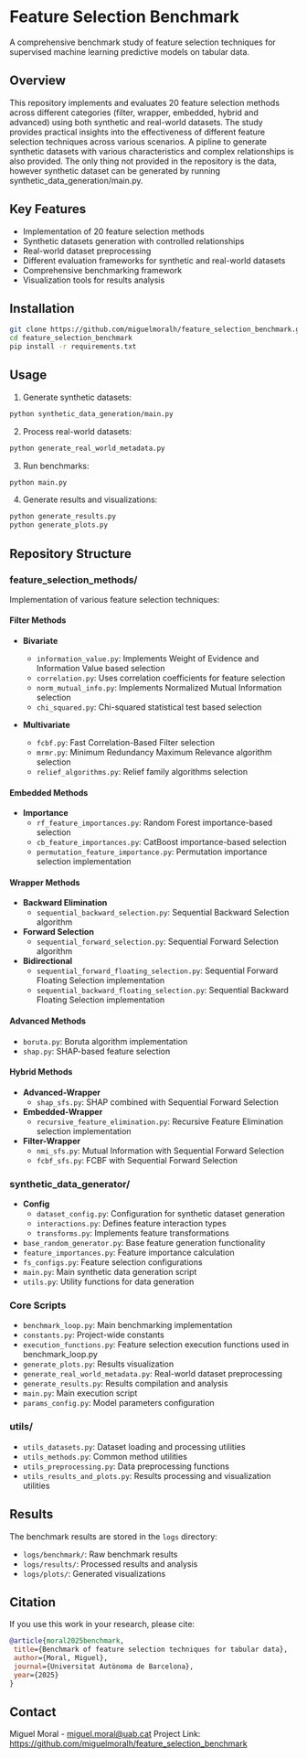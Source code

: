 # Feature Selection Benchmark

A comprehensive benchmark study of feature selection techniques for supervised machine learning predictive models on tabular data.

## Overview

This repository implements and evaluates 20 feature selection methods across different categories (filter, wrapper, embedded, hybrid and advanced) using both synthetic and real-world datasets. The study provides practical insights into the effectiveness of different feature selection techniques across various scenarios. A pipline to generate synthetic datasets with various characteristics and complex relationships is also provided. The only thing not provided in the repository is the data, however synthetic dataset can be generated by running synthetic_data_generation/main.py.

## Key Features

- Implementation of 20 feature selection methods
- Synthetic datasets generation with controlled relationships
- Real-world dataset preprocessing
- Different evaluation frameworks for synthetic and real-world datasets
- Comprehensive benchmarking framework
- Visualization tools for results analysis

## Installation

```bash
git clone https://github.com/miguelmoralh/feature_selection_benchmark.git
cd feature_selection_benchmark
pip install -r requirements.txt
```
## Usage

1. Generate synthetic datasets:
```bash
python synthetic_data_generation/main.py
```
2. Process real-world datasets:
```bash
python generate_real_world_metadata.py
```
3. Run benchmarks:
```bash
python main.py
```
4. Generate results and visualizations:
```bash
python generate_results.py
python generate_plots.py
```
## Repository Structure

### feature_selection_methods/
Implementation of various feature selection techniques:

#### Filter Methods
- **Bivariate**
  - `information_value.py`: Implements Weight of Evidence and Information Value based selection
  - `correlation.py`: Uses correlation coefficients for feature selection
  - `norm_mutual_info.py`: Implements Normalized Mutual Information selection
  - `chi_squared.py`: Chi-squared statistical test based selection
 
- **Multivariate**
  - `fcbf.py`: Fast Correlation-Based Filter selection 
  - `mrmr.py`: Minimum Redundancy Maximum Relevance algorithm selection
  - `relief_algorithms.py`: Relief family algorithms selection

#### Embedded Methods
- **Importance**
  - `rf_feature_importances.py`: Random Forest importance-based selection
  - `cb_feature_importances.py`: CatBoost importance-based selection
  - `permutation_feature_importance.py`: Permutation importance selection implementation

#### Wrapper Methods
 - **Backward Elimination**
   - `sequential_backward_selection.py`: Sequential Backward Selection algorithm
 - **Forward Selection**
   - `sequential_forward_selection.py`: Sequential Forward Selection algorithm
 - **Bidirectional**
   - `sequential_forward_floating_selection.py`: Sequential Forward Floating Selection implementation
   - `sequential_backward_floating_selection.py`: Sequential Backward Floating Selection implementation

#### Advanced Methods
- `boruta.py`: Boruta algorithm implementation
- `shap.py`: SHAP-based feature selection

#### Hybrid Methods
 - **Advanced-Wrapper**
   - `shap_sfs.py`: SHAP combined with Sequential Forward Selection
 - **Embedded-Wrapper**
   - `recursive_feature_elimination.py`: Recursive Feature Elimination selection implementation
 - **Filter-Wrapper**
   - `nmi_sfs.py`: Mutual Information with Sequential Forward Selection
   - `fcbf_sfs.py`: FCBF with Sequential Forward Selection

### synthetic_data_generator/
- **Config**
  - `dataset_config.py`: Configuration for synthetic dataset generation
  - `interactions.py`: Defines feature interaction types
  - `transforms.py`: Implements feature transformations
- `base_random_generator.py`: Base feature generation functionality
- `feature_importances.py`: Feature importance calculation
- `fs_configs.py`: Feature selection configurations
- `main.py`: Main synthetic data generation script
- `utils.py`: Utility functions for data generation

### Core Scripts
- `benchmark_loop.py`: Main benchmarking implementation
- `constants.py`: Project-wide constants
- `execution_functions.py`: Feature selection execution functions used in benchmark_loop.py
- `generate_plots.py`: Results visualization
- `generate_real_world_metadata.py`: Real-world dataset preprocessing
- `generate_results.py`: Results compilation and analysis
- `main.py`: Main execution script
- `params_config.py`: Model parameters configuration

### utils/
- `utils_datasets.py`: Dataset loading and processing utilities
- `utils_methods.py`: Common method utilities
- `utils_preprocessing.py`: Data preprocessing functions
- `utils_results_and_plots.py`: Results processing and visualization utilities

## Results

The benchmark results are stored in the `logs` directory:
- `logs/benchmark/`: Raw benchmark results
- `logs/results/`: Processed results and analysis
- `logs/plots/`: Generated visualizations

## Citation

If you use this work in your research, please cite:

```bibtex
@article{moral2025benchmark,
 title={Benchmark of feature selection techniques for tabular data},
 author={Moral, Miguel},
 journal={Universitat Autònoma de Barcelona},
 year={2025}
}
```

## Contact
Miguel Moral - miguel.moral@uab.cat
Project Link: https://github.com/miguelmoralh/feature_selection_benchmark
